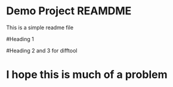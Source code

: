 # Demo Project REAMDME

This is a simple readme file

#Heading 1


#Heading 2 and 3 for difftool

# I hope this is much of a problem